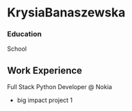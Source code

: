 # KrysiaBanaszewska

### Education 
School

## Work Experience
Full Stack Python Developer @ Nokia

* big impact project 1
